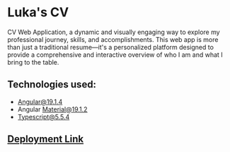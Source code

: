 # Luka's CV

CV Web Application, a dynamic and visually engaging way to explore my professional journey, skills, and accomplishments. This web app is more than just a traditional resume—it's a personalized platform designed to provide a comprehensive and interactive overview of who I am and what I bring to the table.

## Technologies used:

- Angular@19.1.4
- Angular Material@19.1.2
- Typescript@5.5.4

## [Deployment Link](https://lucasbilbao.github.io/CV)
